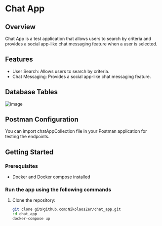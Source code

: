 # Chat App

## Overview

Chat App is a test application that allows users to search by criteria and provides a social app-like chat messaging feature when a user is selected.

## Features

- User Search: Allows users to search by criteria.
- Chat Messaging: Provides a social app-like chat messaging feature.

## Database Tables

![image](https://github.com/NikolaosZer/chat_app/assets/91803479/2b78f4bf-da08-40dc-b6ba-005496576bf4)


## Postman Configuration

You can import chatAppCollection file in your Postman application for testing the endpoints.

## Getting Started

### Prerequisites

- Docker and Docker compose installed

### Run the app using the following commands

1. Clone the repository:
   ```bash
   git clone git@github.com:NikolaosZer/chat_app.git
   cd chat_app
   docker-compose up
   ```
